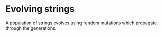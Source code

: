 # Evolving strings
A population of strings evolves using random mutations which propagate through the generations.
